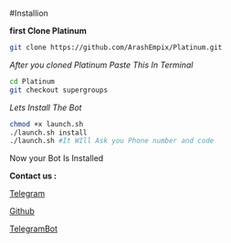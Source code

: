 #Installion 



<b>first Clone Platinum</b>

```bash
git clone https://github.com/ArashEmpix/Platinum.git
```

<i>After you cloned Platinum Paste This In Terminal</i>

```bash
cd Platinum
git checkout supergroups
```

<i>Lets Install The Bot</i>

```bash
chmod +x launch.sh
./launch.sh install
./launch.sh #It WIll Ask you Phone number and code
```

Now your Bot Is Installed

<b>Contact us :</b>

[Telegram](https://telegram.me/Empix)

[Github](https://github.com/ArashEmpix)

[TelegramBot](https://telegram.me/W_Platinum_W)




